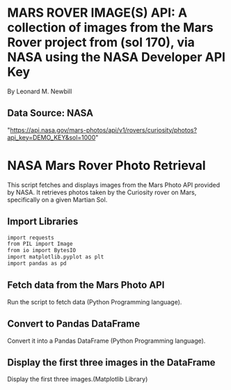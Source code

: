 # MARS ROVER IMAGE(S) API: A collection of images from the Mars Rover project from (sol 170), via NASA using the NASA Developer API Key 
By Leonard M. Newbill

## Data Source: NASA
"https://api.nasa.gov/mars-photos/api/v1/rovers/curiosity/photos?api_key=DEMO_KEY&sol=1000"

# NASA Mars Rover Photo Retrieval
This script fetches and displays images from the Mars Photo API provided by NASA.
It retrieves photos taken by the Curiosity rover on Mars, specifically on a given Martian Sol.

## Import Libraries

```bash
import requests
from PIL import Image
from io import BytesIO
import matplotlib.pyplot as plt
import pandas as pd
```

## Fetch data from the Mars Photo API 
Run the script to fetch data (Python Programming language).

## Convert to Pandas DataFrame
Convert it into a Pandas DataFrame (Python Programming language).

## Display the first three images in the DataFrame
Display the first three images.(Matplotlib Library)



